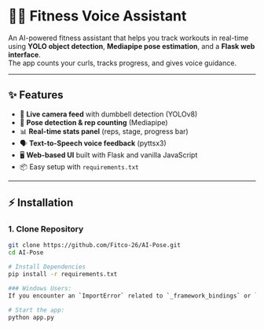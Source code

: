 # 🏋️‍♂️ Fitness Voice Assistant

An AI-powered fitness assistant that helps you track workouts in real-time using **YOLO object detection**, **Mediapipe pose estimation**, and a **Flask web interface**.  
The app counts your curls, tracks progress, and gives voice guidance.

---

## ✨ Features

- 🎥 **Live camera feed** with dumbbell detection (YOLOv8)
- 🧍 **Pose detection & rep counting** (Mediapipe)
- 📊 **Real-time stats panel** (reps, stage, progress bar)
- 🗣️ **Text-to-Speech voice feedback** (pyttsx3)
- 🖥️ **Web-based UI** built with Flask and vanilla JavaScript
- 📦 Easy setup with `requirements.txt`

---

## ⚡ Installation

### 1. Clone Repository

```bash
git clone https://github.com/Fitco-26/AI-Pose.git
cd AI-Pose

# Install Dependencies
pip install -r requirements.txt

### Windows Users:
If you encounter an `ImportError` related to `_framework_bindings` or `DLL load failed`, you need to install the Microsoft C++ Redistributable. Download and run the installer for `X64` under the "Visual Studio 2015, 2017, 2019, and 2022" section.

# Start the app:
python app.py
```
